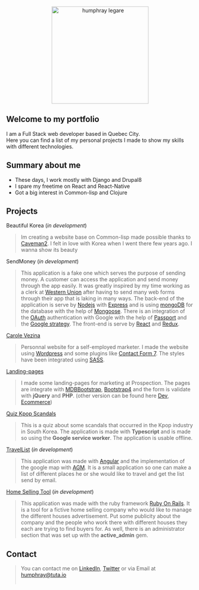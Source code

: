 <img src="https://humphraylegare.github.io/humphray200.jpg" alt="humphray legare" style="display:block; margin:auto; width:260px; text-align:center; margin-top:20px; margin-bottom:20px;"/>

## Welcome to my portfolio
 I am a Full Stack web developer based in Quebec City.<br/>
 Here you can find a list of my personal projects I made to show my skills with different technologies.

## Summary about me
- These days, I work mostly with Django and Drupal8
- I spare my freetime on React and React-Native
- Got a big interest in Common-lisp and Clojure

## Projects
Beautiful Korea (_in development_)
> Im creating a  website base on Common-lisp made possible thanks to [Caveman2](https://8arrow.org/caveman/).
I felt in love with Korea when I went there few years ago. I wanna show its beauty

SendMoney (_in development_)
> This application is a fake one which serves the purpose of sending money. A customer can access the application and send money through the app easily. It was greatly inspired by my time working as a clerk at [Western Union](https://www.westernunion.com/ca/en/home.html) after having to send many web forms through their app that is laking in many ways. The back-end of the application is serve by [Nodejs](https://nodejs.org/en/) with [Express](https://expressjs.com/) and is using [mongoDB](https://www.mongodb.com/) for the database with the help of [Mongoose](http://mongoosejs.com/). There is an integration  of the [OAuth](https://developers.google.com/identity/protocols/OAuth2) authentication with Google with the help of [Passport](http://www.passportjs.org/) and the [Google strategy](https://github.com/jaredhanson/passport-google-oauth2). The front-end is serve by [React](https://reactjs.org/) and [Redux](https://redux.js.org/).

[Carole Vezina](https://carolevezina.com)
> Personnal website for a self-employed marketer. I made the website using [Wordpress](https://wordpress.org/) and some plugins like [Contact Form 7](https://en-ca.wordpress.org/plugins/contact-form-7/). The styles have been integrated using [SASS](https://sass-lang.com/).  

[Landing-pages](https://prospection.qc.ca/seo/)
> I made some landing-pages for marketing at Prospection. The pages are integrate with [MDBBootstrap](https://mdbootstrap.com/), [Bootstrap4](https://getbootstrap.com/) and the form is validate
 with __jQuery__ and __PHP__.
 (other version can be found here [Dev](https://prospection.qc.ca/dev/), [Ecommerce](https://prospection.qc.ca/ecommerce/))

[Quiz Kpop Scandals](https://github.com/humphrayLegare/quiz/blob/master/README.md) 
> This is a quiz about some scandals that occurred in the Kpop industry in South Korea. The application is made with  __Typescript__ and is made so using the __Google service worker__. The application is usable offline.

[TravelList](https://github.com/humphrayLegare/travelList) (_in development_)
> This application was made with [Angular](https://angular.io/) and the implementation of the google map with [AGM](https://angular-maps.com/). It is a small application so one can make a list of different places he or she would like to travel and get the list send by email.

[Home Selling Tool](http://heroku.com "Find me on Heroku") (_in development_)
> This application was made with the ruby framework [Ruby On Rails](https://rubyonrails.org/). It is a tool for a fictive home selling company who would like to manage the different houses advertisement. Put some publicity about the company and the people who work there with different houses they each are trying to find buyers for. As well, there is an administrator section that was set up with the __active_admin__ gem.


## Contact

> You can contact me on 
<a href="https://www.linkedin.com/in/humphray-l%C3%A9gar%C3%A9-a188b58a/" target="_blank">LinkedIn</a>, <a href="https://twitter.com/humphrayLegare" target="_blank">Twitter</a> 
  or via Email at humphray@tuta.io <br/><br/>
<!-- > As well, if you would need **a wonderful creative artist** for design related topics, I would strongly recommend my wonderful and lovely girlfriend **Sim Bomi** who you can reach on <a href="https://www.linkedin.com/in/bomi-s-96103098/" target="_blank">LinkedIn</a> -->
